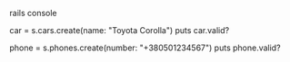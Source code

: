 rails console

car = s.cars.create(name: "Toyota Corolla")
puts car.valid?        

phone = s.phones.create(number: "+380501234567")
puts phone.valid?        




